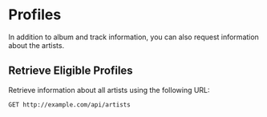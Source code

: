 # Profiles

In addition to album and track information, you can also request information about the artists.

## Retrieve Eligible Profiles

Retrieve information about all artists using the following URL:

`GET http://example.com/api/artists`
